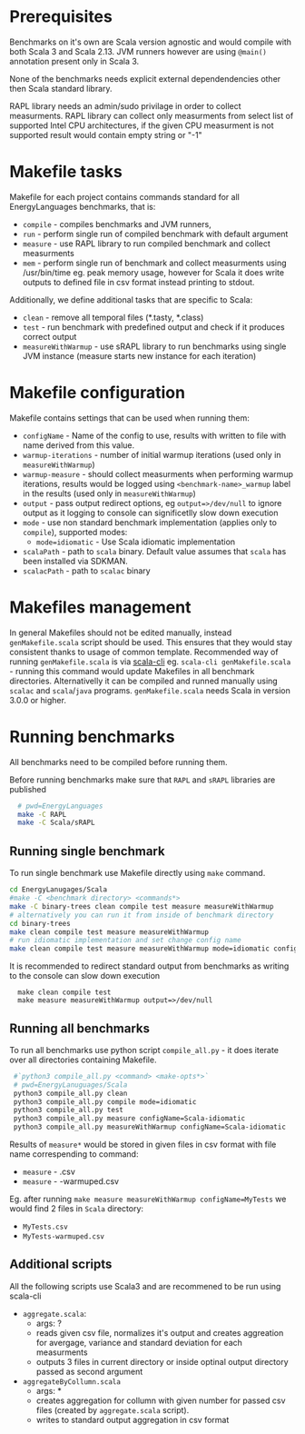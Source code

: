 # Prerequisites

Benchmarks on it's own are Scala version agnostic and would compile with both Scala 3 and Scala 2.13. JVM runners however are using `@main()` annotation present only in Scala 3. 

None of the benchmarks needs explicit external dependendencies other then Scala standard library.

RAPL library needs an admin/sudo privilage in order to collect measurments.
RAPL library can collect only measurments from select list of supported Intel CPU architectures, if the given CPU measurment is not supported result would contain empty string or "-1"

# Makefile tasks
Makefile for each project contains commands standard for all EnergyLanguages benchmarks, that is:
- `compile` - compiles benchmarks and JVM runners,
- `run` - perform single run of compiled benchmark with default argument
- `measure` - use RAPL library to run compiled benchmark and collect measurments
- `mem` - perform single run of benchmark and collect measurments using /usr/bin/time eg. peak memory usage, however for Scala it does write outputs to defined file in csv format instead printing to stdout. 

Additionally, we define additional tasks that are specific to Scala:
- `clean` - remove all temporal files (*.tasty, *.class)
- `test` - run benchmark with predefined output and check if it produces correct output
- `measureWithWarmup` - use sRAPL library to run benchmarks using single JVM instance (measure starts new instance for each iteration)

# Makefile configuration
Makefile contains settings that can be used when running them:
- `configName` - Name of the config to use, results with written to file with name derived from this value.
- `warmup-iterations` - number of initial warmup iterations (used only in `measureWithWarmup`)
- `warmup-measure` - should collect measurments when performing warmup iterations, results would be logged using `<benchmark-name>_warmup` label in the results (used only in `measureWithWarmup`)
- `output` - pass output redirect options, eg `output=>/dev/null` to ignore output as it logging to console can significetlly slow down execution
- `mode` - use non standard benchmark implementation (applies only to `compile`), supported modes: 
  - `mode=idiomatic` - Use Scala idiomatic implementation
- `scalaPath` - path to `scala` binary. Default value assumes that `scala` has been installed via SDKMAN.
- `scalacPath` - path to `scalac` binary

# Makefiles management
In general Makefiles should not be edited manually, instead `genMakefile.scala` script should be used. This ensures that they would stay consistent thanks to usage of common template. 
Recommended way of running `genMakefile.scala` is via [scala-cli](https://scala-cli.virtuslab.org/) eg. `scala-cli genMakefile.scala` - running this command would update Makefiles in all benchmark directories. Alternativelly it can be compiled and runned manually using `scalac` and `scala`/`java` programs. 
`genMakefile.scala` needs Scala in version 3.0.0 or higher.

# Running benchmarks
All benchmarks need to be compiled before running them. 

Before running benchmarks make sure that `RAPL` and `sRAPL` libraries are published
```sh
  # pwd=EnergyLanguages
  make -C RAPL
  make -C Scala/sRAPL
``` 

## Running single benchmark
To run single benchmark use Makefile directly using `make` command.  
  ```sh
  cd EnergyLanugages/Scala 
  #make -C <benchmark directory> <commands*>
  make -C binary-trees clean compile test measure measureWithWarmup
  # alternatively you can run it from inside of benchmark directory
  cd binary-trees
  make clean compile test measure measureWithWarmup 
  # run idiomatic implementation and set change config name
  make clean compile test measure measureWithWarmup mode=idiomatic configName=Scala-idiomatic
  ```
It is recommended to redirect standard output from benchmarks as writing to the console can slow down execution
```
  make clean compile test
  make measure measureWithWarmup output=>/dev/null
```
  
## Running all benchmarks
To run all benchmarks use python script `compile_all.py` - it does iterate over all directories containing Makefile. 
```sh
 #`python3 compile_all.py <command> <make-opts*>`
 # pwd=EnergyLanuguages/Scala
 python3 compile_all.py clean
 python3 compile_all.py compile mode=idiomatic
 python3 compile_all.py test
 python3 compile_all.py measure configName=Scala-idiomatic
 python3 compile_all.py measureWithWarmup configName=Scala-idiomatic
```

Results of `measure*` would be stored in given files in csv format with file name correspending to command:
- `measure` - <configName>.csv
- `measure` - <configName>-warmuped.csv

Eg. after running `make measure measureWithWarmup configName=MyTests` we would find 2 files in `Scala` directory: 
- `MyTests.csv`
- `MyTests-warmuped.csv`

## Additional scripts
All the following scripts use Scala3 and are recommened to be run using scala-cli

- `aggregate.scala`:
  - args: <measurments results csv file> ?<output directory>
  - reads given csv file, normalizes it's output and creates aggreation for avergage, variance and standard deviation for each measurments
  - outputs 3 files in current directory or inside optinal output directory passed as second argument
- `aggregateByCollumn.scala`
  - args: <collumn> <aggregated csv file>*
  - creates aggregation for collumn with given number for passed csv files (created by `aggregate.scala` script).
  - writes to standard output aggregation in csv format